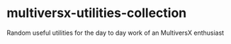 # multiversx-utilities-collection
Random useful utilities for the day to day work of an MultiversX enthusiast
